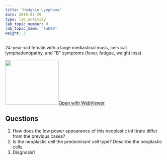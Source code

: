 ```yaml
---
title: "Hodgkin Lymphoma"
date: 2018-01-29
type: lab_activity
lab_topic_number: 9
lab_topic_name: "lab09"
weight: 3
---
```

<div class="entrybody">
<p>24-year-old female with a large mediastinal mass, cervical lymphadenopathy, and "B" symptoms (fever, fatigue, weight loss).<br clear="all"></p>

<div class="thumbnail"><a href="http://virtualslides.cumc.columbia.edu/Heme%20Path%2003.svs/view.apml?" target="_blank"><img alt="" src="http://pathologylab.ccnmtl.columbia.edu/assets/images/slide_hemepath3.jpg" width="170" height="142" class="mt-image-left"></a><a href="http://virtualslides.cumc.columbia.edu/Heme%20Path%2003.svs/view.apml?" target="_blank">Open with WebViewer</a></div>

<h2>Questions</h2>


<ol>
<li>How does the low power appearance of this neoplastic infiltrate differ from the previous cases?</li>
<li> Is the neoplastic cell the predominant cell type? Describe the neoplastic cells.</li>
<li> Diagnosis?</li>
</ol>


						
</div>
